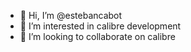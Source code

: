 - 👋 Hi, I’m @estebancabot
- 👀 I’m interested in calibre development
- 💞️ I’m looking to collaborate on calibre

<!---
estebancabot/estebancabot is a ✨ special ✨ repository because its `README.md` (this file) appears on your GitHub profile.
You can click the Preview link to take a look at your changes.
--->
